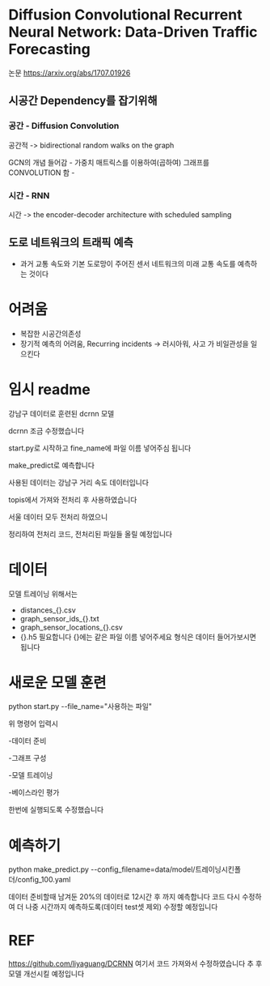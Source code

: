 # Diffusion Convolutional Recurrent Neural Network: Data-Driven Traffic Forecasting
 논문 <https://arxiv.org/abs/1707.01926>
 ## 시공간 Dependency를 잡기위해
  ### 공간 - Diffusion Convolution
   공간적 ->  bidirectional random walks on the graph
   
   GCN의 개념 들어감
    - 가중치 매트릭스를 이용하여(곱하여) 그래프를 CONVOLUTION 함
    - 
   
  ### 시간 - RNN
   시간 -> the encoder-decoder architecture with scheduled sampling
 
 ## 도로 네트워크의 트래픽 예측
 - 과거 교통 속도와 기본 도로망이 주어진 센서 네트워크의 미래 교통 속도를 예측하는 것이다

 # 어려움
 - 복잡한 시공간의존성
 - 장기적 예측의 어려움,  Recurring incidents -> 러시아워, 사고 가 비일관성을 일으킨다 


# 임시 readme

강남구 데이터로 훈련된 dcrnn 모델

dcrnn 조금 수정했습니다

start.py로 시작하고 fine_name에 파일 이름 넣어주심 됩니다

make_predict로 예측합니다

사용된 데이터는 강남구 거리 속도 데이터입니다

topis에서 가져와 전처리 후 사용하였습니다

서울 데이터 모두 전처리 하였으니

정리하여 전처리 코드, 전처리된 파일들 올릴 예정입니다

# 데이터

모델 트레이닝 위해서는
- distances_{}.csv
- graph_sensor_ids_{}.txt
- graph_sensor_locations_{}.csv 
- {}.h5
필요합니다 {}에는 같은 파일 이름 넣어주세요
형식은 데이터 들어가보시면 됩니다


# 새로운 모델 훈련
python start.py --file_name="사용하는 파일"

 위 명령어 입력시

 -데이터 준비
 
 -그래프 구성
 
 -모델 트레이닝
 
 -베이스라인 평가
 
한번에 실행되도록 수정했습니다

# 예측하기
python make_predict.py --config_filename=data/model/트레이닝시킨폴더/config_100.yaml

데이터 준비할때 남겨둔 20%의 데이터로 12시간 후 까지 예측합니다
코드 다시 수정하여 더 나중 시간까지 예측하도록(데이터 test셋 제외) 수정할 예정입니다


# REF
https://github.com/liyaguang/DCRNN
여기서 코드 가져와서 수정하였습니다
추 후 모델 개선시킬 예정입니다
